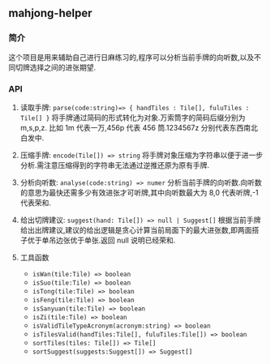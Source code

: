 ## mahjong-helper

### 简介

这个项目是用来辅助自己进行日麻练习的,程序可以分析当前手牌的向听数,以及不同切牌选择之间的进张期望.

### API

1. 读取手牌: `parse(code:string)=> { handTiles : Tile[], fuluTiles : Tile[] }`
   将手牌通过简码的形式转化为对象.万索筒字的简码后缀分别为 m,s,p,z. 比如 1m 代表一万,456p 代表 456 筒.1234567z 分别代表东西南北白发中.

2. 压缩手牌: `encode(Tile[]) => string`
   将手牌对象压缩为字符串以便于进一步分析.需注意压缩得到的字符串无法通过逆推还原为原有手牌.

3. 分析向听数: `analyse(code:string) => numer`
   分析当前手牌的向听数.向听数的意思为最快还需多少有效进张才可听牌,其中向听数最大为 8,0 代表听牌,-1 代表荣和.

4. 给出切牌建议: `suggest(hand: Tile[]) => null | Suggest[]`
   根据当前手牌给出出牌建议,建议的给出逻辑是贪心计算当前局面下的最大进张数,即两面搭子优于单吊边张优于单张.返回 null 说明已经荣和.

5. 工具函数
   - `isWan(tile:Tile) => boolean`
   - `isSuo(tile:Tile) => boolean`
   - `isTong(tile:Tile) => boolean`
   - `isFeng(tile:Tile) => boolean`
   - `isSanyuan(tile:Tile) => boolean`
   - `isZi(tile:Tile) => boolean`
   - `isValidTileTypeAcronym(acronym:string) => boolean`
   - `isTilesValid(handTiles:Tile[], fuluTiles:Tile[]) => boolean`
   - `sortTiles(tiles: Tile[]) => Tile[]`
   - `sortSuggest(suggests:Suggest[]) => Suggest[]`
